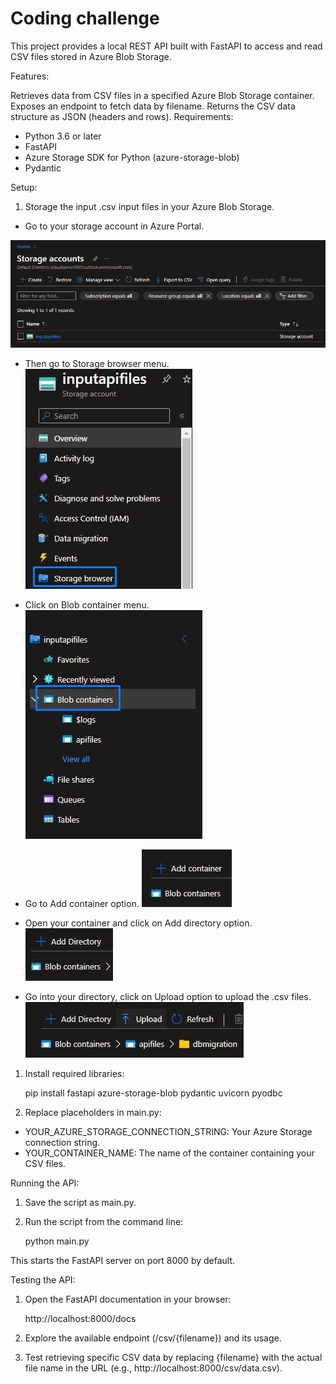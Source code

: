 # Coding challenge
This project provides a local REST API built with FastAPI to access and read CSV files stored in Azure Blob Storage.

Features:

Retrieves data from CSV files in a specified Azure Blob Storage container.
Exposes an endpoint to fetch data by filename.
Returns the CSV data structure as JSON (headers and rows).
Requirements:

* Python 3.6 or later
* FastAPI
* Azure Storage SDK for Python (azure-storage-blob)
* Pydantic

Setup:

1. Storage the input .csv input files in your Azure Blob Storage.

* Go to your storage account in Azure Portal.

![Storage account](images/csv_upload/1_storage_account.jpg)

* Then go to Storage browser menu.
![Storage browser](images/csv_upload/2_storage_browser.jpg)

* Click on Blob container menu.
![Blob container](images/csv_upload/3_blob_container.jpg)

* Go to Add container option.
![Adding container](images/csv_upload/4_add_container.jpg)

* Open your container and click on Add directory option.
![Adding virtual directory](images/csv_upload/5_add_directory.jpg)

* Go into your directory, click on Upload option to upload the .csv files.
![Uploading files](images/csv_upload/6_upload_files.jpg)

1. Install required libraries:

    pip install fastapi azure-storage-blob pydantic uvicorn pyodbc

2. Replace placeholders in main.py:

* YOUR_AZURE_STORAGE_CONNECTION_STRING: Your Azure Storage connection string.
* YOUR_CONTAINER_NAME: The name of the container containing your CSV files.

Running the API:

1. Save the script as main.py.

2. Run the script from the command line:

    python main.py

This starts the FastAPI server on port 8000 by default.

Testing the API:

1. Open the FastAPI documentation in your browser:

    http://localhost:8000/docs

2. Explore the available endpoint (/csv/{filename}) and its usage.

3. Test retrieving specific CSV data by replacing {filename} with the actual file name in the URL (e.g., http://localhost:8000/csv/data.csv).
